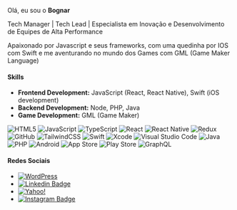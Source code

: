 
Olá, eu sou o **Bognar** 

Tech Manager | Tech Lead | Especialista em Inovação e Desenvolvimento de Equipes de Alta Performance

Apaixonado por Javascript e seus frameworks, com uma quedinha por IOS com Swift e me aventurando no mundo dos Games com GML (Game Maker Language)

#### Skills

* **Frontend Development:** JavaScript (React, React Native), Swift (iOS development)
* **Backend Development:** Node, PHP, Java
* **Game Development:** GML (Game Maker)

![HTML5](https://img.shields.io/badge/html5-%23E34F26.svg?style=for-the-badge&logo=html5&logoColor=white)
![JavaScript](https://img.shields.io/badge/JavaScript-F7DF1E?style=for-the-badge&logo=javascript&logoColor=black)
![TypeScript](https://img.shields.io/badge/typescript-%23007ACC.svg?style=for-the-badge&logo=typescript&logoColor=white)
![React](https://img.shields.io/badge/React-20232A?style=for-the-badge&logo=react&logoColor=61DAFB)
![React Native](https://img.shields.io/badge/react_native-%2320232a.svg?style=for-the-badge&logo=react&logoColor=%2361DAFB)
![Redux](https://img.shields.io/badge/redux-%23593d88.svg?style=for-the-badge&logo=redux&logoColor=white)
![GitHub](https://img.shields.io/badge/github-%23121011.svg?style=for-the-badge&logo=github&logoColor=white)
![TailwindCSS](https://img.shields.io/badge/tailwindcss-%2338B2AC.svg?style=for-the-badge&logo=tailwind-css&logoColor=white)
![Swift](https://img.shields.io/badge/swift-F54A2A?style=for-the-badge&logo=swift&logoColor=white)
![Xcode](https://img.shields.io/badge/Xcode-007ACC?style=for-the-badge&logo=Xcode&logoColor=white)
![Visual Studio Code](https://img.shields.io/badge/Visual%20Studio%20Code-0078d7.svg?style=for-the-badge&logo=visual-studio-code&logoColor=white)
![Java](https://img.shields.io/badge/java-%23ED8B00.svg?style=for-the-badge&logo=openjdk&logoColor=white)
![PHP](https://img.shields.io/badge/php-%23777BB4.svg?style=for-the-badge&logo=php&logoColor=white)
![Android](https://img.shields.io/badge/Android-3DDC84?style=for-the-badge&logo=android&logoColor=white)
![App Store](https://img.shields.io/badge/App_Store-0D96F6?style=for-the-badge&logo=app-store&logoColor=white)
![Play Store](https://img.shields.io/badge/Google_Play-414141?style=for-the-badge&logo=google-play&logoColor=white)
![GraphQL](https://img.shields.io/badge/-GraphQL-E10098?style=for-the-badge&logo=graphql&logoColor=white)


#### Redes Sociais
* [![WordPress](https://img.shields.io/badge/WordPress-%23117AC9.svg?style=flat-square&logo=WordPress&logoColor=white&link=https:////bognarjunior.wordpress.com/)](https://bognarjunior.wordpress.com/)
* [![Linkedin Badge](https://img.shields.io/badge/-Linkedin-blue?style=flat-square&logo=Linkedin&logoColor=white&link=https://www.linkedin.com/in/bognar-junior/)](https://www.linkedin.com/in/bognar-junior/)
* [![Yahoo!](https://img.shields.io/badge/-bognar_junior@yahoo.com.br-6001D2?style=flat-square&logo=Yahoo!&logoColor=white&link=mailto:bognar_junior@yahoo.com.br)](mailto:bognar_junior@yahoo.com.br)
* [![Instagram Badge](https://img.shields.io/badge/-Instagram-purple?style=flat-square&logo=Instagram&logoColor=white&link=https://www.instagram.com/bognarjunior/)](https://www.instagram.com/bognarjunior/)
